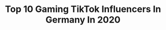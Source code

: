 ---
title: Top 10 Gaming TikTok Influencers In Germany In 2020
description: >-
  Find top gaming TikTok influencers in Germany in 2020. Most popular hashtags: #duett #fortnite #coronavirus #ostertradition.
platform: TikTok
profiles:
  - username: "krone_gg"
    fullname: >-
      krone_gg
    location: "Germany"
    followers: 8823
    engagement: 655
    commentsToLikes: 0.033973
    id: ck8ot3hk6jjvy0j787enzuibr
    verified: false
    hashtags: "#okibelieveyou, #baby, #iamnotarobot, #football"
  - username: "kittyj.nighthawk"
    fullname: >-
      Kitty J. Nighthawk
    location: "Germany"
    followers: 3941
    engagement: 1350
    commentsToLikes: 0.124856
    id: ckal6zpnfd6g20i78dhpsf5ta
    verified: false
    hashtags: "#sick, #notgood, #satire, #jonglieren"
  - username: "frozen_stolichnaya"
    fullname: >-
      Geoffrey’sClub🦒🐎🦛
    location: "Germany"
    followers: 38765
    engagement: 1680
    commentsToLikes: 0.036450
    id: ck9gkvvr7lfvg0j78jren229z
    verified: false
    hashtags: "#coronavirus, #fart, #schweiz, #yoga"
  - username: "tacfox_oo"
    fullname: >-
      Tacfox_Lala
    location: "Germany"
    followers: 10703
    engagement: 951
    commentsToLikes: 0.101907
    id: ck94o5y2f9s3o0j78617ogm4n
    verified: false
    hashtags: "#r6meme, #corona, #cats, #duett"
  - username: "festtwins"
    fullname: >-
      💎🇩🇪 Alex 🇩🇪💎
    location: "Germany"
    followers: 41257
    engagement: 934
    commentsToLikes: 0.059106
    id: cka0onckk4qtk0i7829pz0i72
    verified: false
    hashtags: "#indian, #callofduty, #paint, #europapark"
  - username: "ziomatze"
    fullname: >-
      Zio Matze
    location: "Germany"
    followers: 42612
    engagement: 1567
    commentsToLikes: 0.082410
    id: ck9c6puryr8780j784gdexmqn
    verified: false
    hashtags: "#familie, #dorfkinder, #spass, #respekt"
  - username: "fatmanshouse"
    fullname: >-
      Fatmanshouse
    location: "Germany"
    followers: 500365
    engagement: 1765
    commentsToLikes: 0.013180
    id: ck81svb5jtcns0j78inb9xqo7
    verified: true
    hashtags: "#wirbleibendaheim, #merkel, #amazonalexa, #raft"
  - username: "quasy444"
    fullname: >-
      Quasy
    location: "Germany"
    followers: 50574
    engagement: 1349
    commentsToLikes: 0.105468
    id: ck9npuoj60olw0j782lzo5yze
    verified: false
    hashtags: "#foryo, #fypchallenge, #kreativ, #challenge"
  - username: "sarah_naira"
    fullname: >-
      Sarah Naira
    location: "Germany"
    followers: 12324
    engagement: 970
    commentsToLikes: 0.047237
    id: ck94g3aj3dzmx0j78hq8qz4u7
    verified: false
    hashtags: "#counterstrike, #kacken, #nature, #dogs"
  - username: "thisiskev1n"
    fullname: >-
      Kevin Reiser
    location: "Germany"
    followers: 5041
    engagement: 1040
    commentsToLikes: 0.109873
    id: ck8njnp6rb9ce0j78una20mg6
    verified: false
    hashtags: "#skills, #fortnite, #icon, #packluck"
---